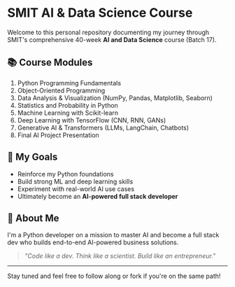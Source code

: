 # SMIT AI & Data Science Course

Welcome to this personal repository documenting my journey through SMIT's comprehensive 40-week **AI and Data Science** course (Batch 17).

## 📚 Course Modules
1. Python Programming Fundamentals
2. Object-Oriented Programming
3. Data Analysis & Visualization (NumPy, Pandas, Matplotlib, Seaborn)
4. Statistics and Probability in Python
5. Machine Learning with Scikit-learn
6. Deep Learning with TensorFlow (CNN, RNN, GANs)
7. Generative AI & Transformers (LLMs, LangChain, Chatbots)
8. Final AI Project Presentation

## 🚀 My Goals
- Reinforce my Python foundations
- Build strong ML and deep learning skills
- Experiment with real-world AI use cases
- Ultimately become an **AI-powered full stack developer**


## 🧠 About Me
I'm a Python developer on a mission to master AI and become a full stack dev who builds end-to-end AI-powered business solutions.

> *"Code like a dev. Think like a scientist. Build like an entrepreneur."*

---
Stay tuned and feel free to follow along or fork if you're on the same path!
